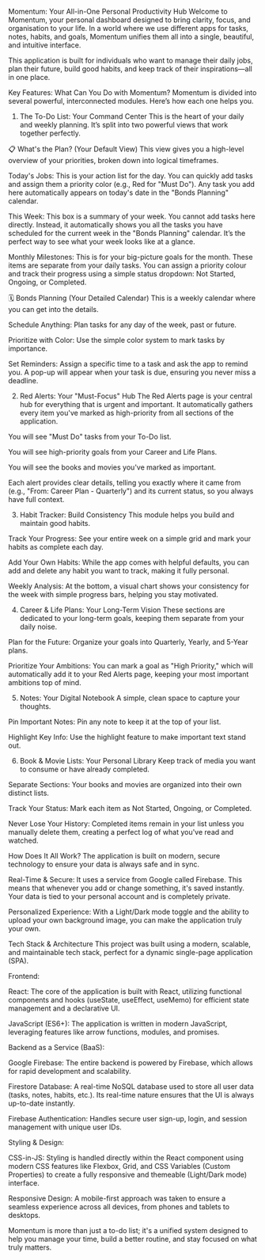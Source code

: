Momentum: Your All-in-One Personal Productivity Hub
Welcome to Momentum, your personal dashboard designed to bring clarity, focus, and organisation to your life. In a world where we use different apps for tasks, notes, habits, and goals, Momentum unifies them all into a single, beautiful, and intuitive interface.

This application is built for individuals who want to manage their daily jobs, plan their future, build good habits, and keep track of their inspirations—all in one place.

Key Features: What Can You Do with Momentum?
Momentum is divided into several powerful, interconnected modules. Here’s how each one helps you.

1. The To-Do List: Your Command Center
This is the heart of your daily and weekly planning. It’s split into two powerful views that work together perfectly.

📋 What's the Plan? (Your Default View)
This view gives you a high-level overview of your priorities, broken down into logical timeframes.

Today's Jobs: This is your action list for the day. You can quickly add tasks and assign them a priority color (e.g., Red for "Must Do"). Any task you add here automatically appears on today's date in the "Bonds Planning" calendar.

This Week: This box is a summary of your week. You cannot add tasks here directly. Instead, it automatically shows you all the tasks you have scheduled for the current week in the "Bonds Planning" calendar. It’s the perfect way to see what your week looks like at a glance.

Monthly Milestones: This is for your big-picture goals for the month. These items are separate from your daily tasks. You can assign a priority colour and track their progress using a simple status dropdown: Not Started, Ongoing, or Completed.

🗓️ Bonds Planning (Your Detailed Calendar)
This is a weekly calendar where you can get into the details.

Schedule Anything: Plan tasks for any day of the week, past or future.

Prioritize with Color: Use the simple color system to mark tasks by importance.

Set Reminders: Assign a specific time to a task and ask the app to remind you. A pop-up will appear when your task is due, ensuring you never miss a deadline.

2. Red Alerts: Your "Must-Focus" Hub
The Red Alerts page is your central hub for everything that is urgent and important. It automatically gathers every item you've marked as high-priority from all sections of the application.

You will see "Must Do" tasks from your To-Do list.

You will see high-priority goals from your Career and Life Plans.

You will see the books and movies you've marked as important.

Each alert provides clear details, telling you exactly where it came from (e.g., "From: Career Plan - Quarterly") and its current status, so you always have full context.

3. Habit Tracker: Build Consistency
This module helps you build and maintain good habits.

Track Your Progress: See your entire week on a simple grid and mark your habits as complete each day.

Add Your Own Habits: While the app comes with helpful defaults, you can add and delete any habit you want to track, making it fully personal.

Weekly Analysis: At the bottom, a visual chart shows your consistency for the week with simple progress bars, helping you stay motivated.

4. Career & Life Plans: Your Long-Term Vision
These sections are dedicated to your long-term goals, keeping them separate from your daily noise.

Plan for the Future: Organize your goals into Quarterly, Yearly, and 5-Year plans.

Prioritize Your Ambitions: You can mark a goal as "High Priority," which will automatically add it to your Red Alerts page, keeping your most important ambitions top of mind.

5. Notes: Your Digital Notebook
A simple, clean space to capture your thoughts.

Pin Important Notes: Pin any note to keep it at the top of your list.

Highlight Key Info: Use the highlight feature to make important text stand out.

6. Book & Movie Lists: Your Personal Library
Keep track of media you want to consume or have already completed.

Separate Sections: Your books and movies are organized into their own distinct lists.

Track Your Status: Mark each item as Not Started, Ongoing, or Completed.

Never Lose Your History: Completed items remain in your list unless you manually delete them, creating a perfect log of what you've read and watched.

How Does It All Work?
The application is built on modern, secure technology to ensure your data is always safe and in sync.

Real-Time & Secure: It uses a service from Google called Firebase. This means that whenever you add or change something, it's saved instantly. Your data is tied to your personal account and is completely private.

Personalized Experience: With a Light/Dark mode toggle and the ability to upload your own background image, you can make the application truly your own.

Tech Stack & Architecture
This project was built using a modern, scalable, and maintainable tech stack, perfect for a dynamic single-page application (SPA).

Frontend:

React: The core of the application is built with React, utilizing functional components and hooks (useState, useEffect, useMemo) for efficient state management and a declarative UI.

JavaScript (ES6+): The application is written in modern JavaScript, leveraging features like arrow functions, modules, and promises.

Backend as a Service (BaaS):

Google Firebase: The entire backend is powered by Firebase, which allows for rapid development and scalability.

Firestore Database: A real-time NoSQL database used to store all user data (tasks, notes, habits, etc.). Its real-time nature ensures that the UI is always up-to-date instantly.

Firebase Authentication: Handles secure user sign-up, login, and session management with unique user IDs.

Styling & Design:

CSS-in-JS: Styling is handled directly within the React component using modern CSS features like Flexbox, Grid, and CSS Variables (Custom Properties) to create a fully responsive and themeable (Light/Dark mode) interface.

Responsive Design: A mobile-first approach was taken to ensure a seamless experience across all devices, from phones and tablets to desktops.

Momentum is more than just a to-do list; it's a unified system designed to help you manage your time, build a better routine, and stay focused on what truly matters.